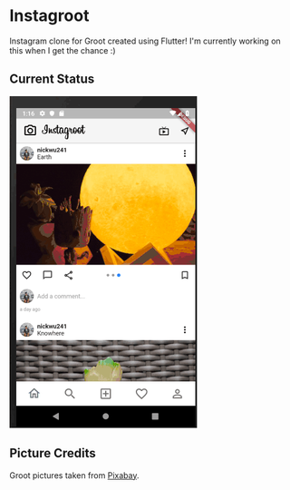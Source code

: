 # Instagroot

Instagram clone for Groot created using Flutter! I'm currently working on this when I get the chance :)

## Current Status

![day 1 progress](status_updates/day1.gif)

## Picture Credits

Groot pictures taken from [Pixabay](https://pixabay.com/images/search/groot/).
